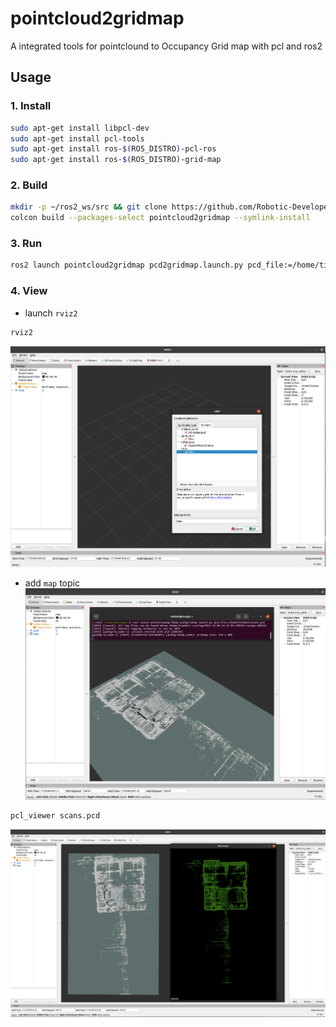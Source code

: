 # pointcloud2gridmap

A integrated tools for pointclound to Occupancy Grid map with pcl and ros2

## Usage

### 1. Install

```bash
sudo apt-get install libpcl-dev
sudo apt-get install pcl-tools
sudo apt-get install ros-$(ROS_DISTRO)-pcl-ros
sudo apt-get install ros-$(ROS_DISTRO)-grid-map
```

### 2. Build

```bash
mkdir -p ~/ros2_ws/src && git clone https://github.com/Robotic-Developer-Road/pointcloud2gridmap.git
colcon build --packages-select pointcloud2gridmap --symlink-install
```

### 3. Run

```bash
ros2 launch pointcloud2gridmap pcd2gridmap.launch.py pcd_file:=/home/tianbot/scans.pcd
```

### 4. View

- launch `rviz2`

```bash
rviz2
```

![rviz2](./img/add_map_in_rviz2.png)


- add `map` topic
![sub_map_topic](./img/sub_map_topic.png)

```bash
pcl_viewer scans.pcd
```

![compare_gridmap_raw_pcd](./img/compare_gridmap_raw_pcd.png)